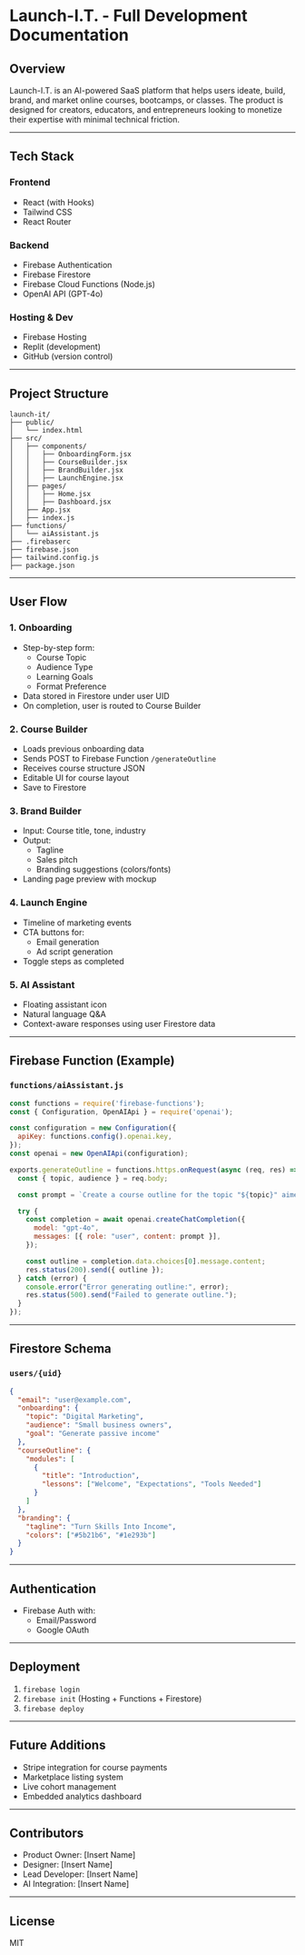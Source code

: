 
# Launch-I.T. - Full Development Documentation

## Overview
Launch-I.T. is an AI-powered SaaS platform that helps users ideate, build, brand, and market online courses, bootcamps, or classes. The product is designed for creators, educators, and entrepreneurs looking to monetize their expertise with minimal technical friction.

---

## Tech Stack

### Frontend
- React (with Hooks)
- Tailwind CSS
- React Router

### Backend
- Firebase Authentication
- Firebase Firestore
- Firebase Cloud Functions (Node.js)
- OpenAI API (GPT-4o)

### Hosting & Dev
- Firebase Hosting
- Replit (development)
- GitHub (version control)

---

## Project Structure

```
launch-it/
├── public/
│   └── index.html
├── src/
│   ├── components/
│   │   ├── OnboardingForm.jsx
│   │   ├── CourseBuilder.jsx
│   │   ├── BrandBuilder.jsx
│   │   ├── LaunchEngine.jsx
│   ├── pages/
│   │   ├── Home.jsx
│   │   ├── Dashboard.jsx
│   ├── App.jsx
│   ├── index.js
├── functions/
│   └── aiAssistant.js
├── .firebaserc
├── firebase.json
├── tailwind.config.js
├── package.json
```

---

## User Flow

### 1. Onboarding
- Step-by-step form:
  - Course Topic
  - Audience Type
  - Learning Goals
  - Format Preference
- Data stored in Firestore under user UID
- On completion, user is routed to Course Builder

### 2. Course Builder
- Loads previous onboarding data
- Sends POST to Firebase Function `/generateOutline`
- Receives course structure JSON
- Editable UI for course layout
- Save to Firestore

### 3. Brand Builder
- Input: Course title, tone, industry
- Output:
  - Tagline
  - Sales pitch
  - Branding suggestions (colors/fonts)
- Landing page preview with mockup

### 4. Launch Engine
- Timeline of marketing events
- CTA buttons for:
  - Email generation
  - Ad script generation
- Toggle steps as completed

### 5. AI Assistant
- Floating assistant icon
- Natural language Q&A
- Context-aware responses using user Firestore data

---

## Firebase Function (Example)

### `functions/aiAssistant.js`

```js
const functions = require('firebase-functions');
const { Configuration, OpenAIApi } = require('openai');

const configuration = new Configuration({
  apiKey: functions.config().openai.key,
});
const openai = new OpenAIApi(configuration);

exports.generateOutline = functions.https.onRequest(async (req, res) => {
  const { topic, audience } = req.body;

  const prompt = `Create a course outline for the topic "${topic}" aimed at "${audience}". Return the output as JSON with modules and lessons.`;

  try {
    const completion = await openai.createChatCompletion({
      model: "gpt-4o",
      messages: [{ role: "user", content: prompt }],
    });

    const outline = completion.data.choices[0].message.content;
    res.status(200).send({ outline });
  } catch (error) {
    console.error("Error generating outline:", error);
    res.status(500).send("Failed to generate outline.");
  }
});
```

---

## Firestore Schema

### `users/{uid}`
```json
{
  "email": "user@example.com",
  "onboarding": {
    "topic": "Digital Marketing",
    "audience": "Small business owners",
    "goal": "Generate passive income"
  },
  "courseOutline": {
    "modules": [
      {
        "title": "Introduction",
        "lessons": ["Welcome", "Expectations", "Tools Needed"]
      }
    ]
  },
  "branding": {
    "tagline": "Turn Skills Into Income",
    "colors": ["#5b21b6", "#1e293b"]
  }
}
```

---

## Authentication
- Firebase Auth with:
  - Email/Password
  - Google OAuth

---

## Deployment
1. `firebase login`
2. `firebase init` (Hosting + Functions + Firestore)
3. `firebase deploy`

---

## Future Additions
- Stripe integration for course payments
- Marketplace listing system
- Live cohort management
- Embedded analytics dashboard

---

## Contributors
- Product Owner: [Insert Name]
- Designer: [Insert Name]
- Lead Developer: [Insert Name]
- AI Integration: [Insert Name]

---

## License
MIT
